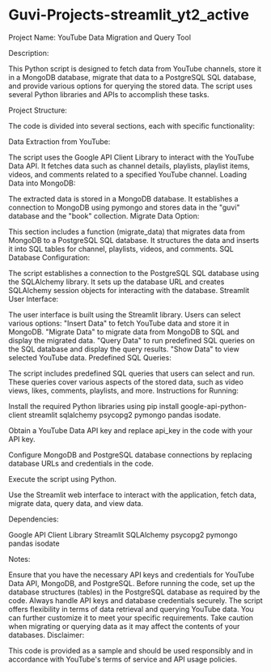 # Guvi-Projects-streamlit_yt2_active

Project Name: YouTube Data Migration and Query Tool

Description:

This Python script is designed to fetch data from YouTube channels, store it in a MongoDB database, migrate that data to a PostgreSQL SQL database, and provide various options for querying the stored data. The script uses several Python libraries and APIs to accomplish these tasks.

Project Structure:

The code is divided into several sections, each with specific functionality:

Data Extraction from YouTube:

The script uses the Google API Client Library to interact with the YouTube Data API. It fetches data such as channel details, playlists, playlist items, videos, and comments related to a specified YouTube channel.
Loading Data into MongoDB:

The extracted data is stored in a MongoDB database. It establishes a connection to MongoDB using pymongo and stores data in the "guvi" database and the "book" collection.
Migrate Data Option:

This section includes a function (migrate_data) that migrates data from MongoDB to a PostgreSQL SQL database. It structures the data and inserts it into SQL tables for channel, playlists, videos, and comments.
SQL Database Configuration:

The script establishes a connection to the PostgreSQL SQL database using the SQLAlchemy library. It sets up the database URL and creates SQLAlchemy session objects for interacting with the database.
Streamlit User Interface:

The user interface is built using the Streamlit library. Users can select various options:
"Insert Data" to fetch YouTube data and store it in MongoDB.
"Migrate Data" to migrate data from MongoDB to SQL and display the migrated data.
"Query Data" to run predefined SQL queries on the SQL database and display the query results.
"Show Data" to view selected YouTube data.
Predefined SQL Queries:

The script includes predefined SQL queries that users can select and run. These queries cover various aspects of the stored data, such as video views, likes, comments, playlists, and more.
Instructions for Running:

Install the required Python libraries using pip install google-api-python-client streamlit sqlalchemy psycopg2 pymongo pandas isodate.

Obtain a YouTube Data API key and replace api_key in the code with your API key.

Configure MongoDB and PostgreSQL database connections by replacing database URLs and credentials in the code.

Execute the script using Python.

Use the Streamlit web interface to interact with the application, fetch data, migrate data, query data, and view data.

Dependencies:

Google API Client Library
Streamlit
SQLAlchemy
psycopg2
pymongo
pandas
isodate

Notes:

Ensure that you have the necessary API keys and credentials for YouTube Data API, MongoDB, and PostgreSQL.
Before running the code, set up the database structures (tables) in the PostgreSQL database as required by the code.
Always handle API keys and database credentials securely.
The script offers flexibility in terms of data retrieval and querying YouTube data. You can further customize it to meet your specific requirements.
Take caution when migrating or querying data as it may affect the contents of your databases.
Disclaimer:

This code is provided as a sample and should be used responsibly and in accordance with YouTube's terms of service and API usage policies.

